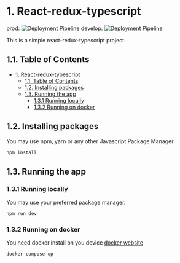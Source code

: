 # 1. React-redux-typescript

prod: [![Deployment Pipeline](https://github.com/esauml/utl-app-juegos/actions/workflows/pipeline.yml/badge.svg?branch=main&event=push)](https://github.com/esauml/utl-app-juegos/actions/workflows/pipeline.yml)
develop: [![Deployment Pipeline](https://github.com/esauml/utl-app-juegos/actions/workflows/pipeline.yml/badge.svg?branch=develop&event=push)](https://github.com/esauml/utl-app-juegos/actions/workflows/pipeline.yml)

This is a simple react-redux-typescript project.

## 1.1. Table of Contents

- [1. React-redux-typescript](#1-react-redux-typescript)
  - [1.1. Table of Contents](#11-table-of-contents)
  - [1.2. Installing packages](#12-installing-packages)
  - [1.3. Running the app](#13-running-the-app)
    - [1.3.1 Running locally](#131-running-locally)
    - [1.3.2 Running on docker](#132-running-on-docker)

## 1.2. Installing packages

You may use npm, yarn or any other Javascript Package Manager

```Bash
npm install
```

## 1.3. Running the app

### 1.3.1 Running locally

You may use your preferred package manager.

```Bash
npm run dev
```

### 1.3.2 Running on docker

You need docker install on you device [docker website](https://www.docker.com/)

```Bash
docker compose up
````
